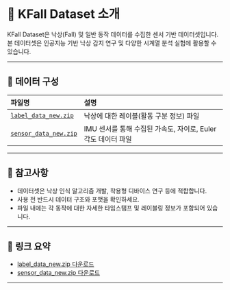 # 📂 KFall Dataset 소개

KFall Dataset은 낙상(Fall) 및 일반 동작 데이터를 수집한 센서 기반 데이터셋입니다.  
본 데이터셋은 인공지능 기반 낙상 감지 연구 및 다양한 시계열 분석 실험에 활용할 수 있습니다.

---

## 📁 데이터 구성

| 파일명 | 설명 |
|:------|:-----|
| [`label_data_new.zip`](https://drive.google.com/file/d/1iTApqf7RRix-OTL6bJE0LrIKOjrm5os8/view?usp=drive_link) | 낙상에 대한 레이블(활동 구분 정보) 파일 |
| [`sensor_data_new.zip`](https://drive.google.com/file/d/1uZ3tDh_qiFN49vuf409WfV0wIiiwhThJ/view?usp=drive_link) | IMU 센서를 통해 수집된 가속도, 자이로, Euler 각도 데이터 파일 |

---

## 📝 참고사항
- 데이터셋은 낙상 인식 알고리즘 개발, 착용형 디바이스 연구 등에 적합합니다.
- 사용 전 반드시 데이터 구조와 포맷을 확인하세요.
- 파일 내에는 각 동작에 대한 자세한 타임스탬프 및 레이블링 정보가 포함되어 있습니다.

---

## 🔗 링크 요약
- [label_data_new.zip 다운로드](https://drive.google.com/file/d/1iTApqf7RRix-OTL6bJE0LrIKOjrm5os8/view?usp=drive_link)
- [sensor_data_new.zip 다운로드](https://drive.google.com/file/d/1uZ3tDh_qiFN49vuf409WfV0wIiiwhThJ/view?usp=drive_link)

---
